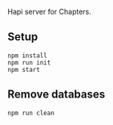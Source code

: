 Hapi server for Chapters.

## Setup ##

```
npm install
npm run init
npm start
```

## Remove databases ##

```
npm run clean
```
